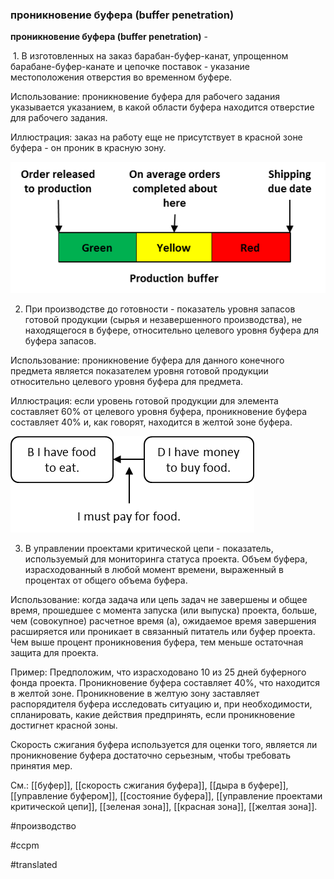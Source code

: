 ### проникновение буфера (buffer penetration)

**проникновение буфера (buffer penetration)** -

 1. В изготовленных на заказ барабан-буфер-канат, упрощенном барабане-буфер-канате и цепочке поставок - указание местоположения отверстия во временном буфере.

Использование: проникновение буфера для рабочего задания указывается указанием, в какой области буфера находится отверстие для рабочего задания.

Иллюстрация: заказ на работу еще не присутствует в красной зоне буфера - он проник в красную зону.

![](images/image37.png)

2. При производстве до готовности - показатель уровня запасов готовой продукции (сырья и незавершенного производства), не находящегося в буфере, относительно целевого уровня буфера для буфера запасов.

Использование: проникновение буфера для данного конечного предмета является показателем уровня готовой продукции относительно целевого уровня буфера для предмета.

Иллюстрация: если уровень готовой продукции для элемента составляет 60% от целевого уровня буфера, проникновение буфера составляет 40% и, как говорят, находится в желтой зоне буфера.

![](images/image44.png)

3. В управлении проектами критической цепи - показатель, используемый для мониторинга статуса проекта. Объем буфера, израсходованный в любой момент времени, выраженный в процентах от общего объема буфера.

Использование: когда задача или цепь задач не завершены и общее время, прошедшее с момента запуска (или выпуска) проекта, больше, чем (совокупное) расчетное время (а), ожидаемое время завершения расширяется или проникает в связанный питатель или буфер проекта. Чем выше процент проникновения буфера, тем меньше остаточная защита для проекта.

Пример: Предположим, что израсходовано 10 из 25 дней буферного фонда проекта. Проникновение буфера составляет 40%, что находится в желтой зоне. Проникновение в желтую зону заставляет распорядителя буфера исследовать ситуацию и, при необходимости, спланировать, какие действия предпринять, если проникновение достигнет красной зоны.

Скорость сжигания буфера используется для оценки того, является ли проникновение буфера достаточно серьезным, чтобы требовать принятия мер.

См.: [[буфер]], [[скорость сжигания буфера]], [[дыра в буфере]], [[управление буфером]], [[состояние буфера]], [[управление проектами критической цепи]], [[зеленая зона]], [[красная зона]], [[желтая зона]].

#производство

#ccpm

#translated
